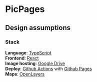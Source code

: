 # PicPages

## Design assumptions

### Stack

**Language**: [TypeScript](https://www.typescriptlang.org/) <br>
**Frontend**: [React](https://react.dev/learn) <br>
**Image hosting**: [Google Drive](https://drive.google.com/) <br>
**Deploy**: [Github Actions](https://github.com/features/actions) with [Github Pages](https://pages.github.com/) <br>
**Maps**: [OpenLayers](https://openlayers.org/) <br>
